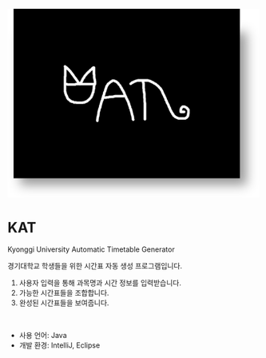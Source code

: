 ![KAT_logo](KAT_logo.png)

# KAT
Kyonggi University Automatic Timetable Generator
  
경기대학교 학생들을 위한 시간표 자동 생성 프로그램입니다.  
1. 사용자 입력을 통해 과목명과 시간 정보를 입력받습니다.
2. 가능한 시간표들을 조합합니다.
3. 완성된 시간표들을 보여줍니다.
  
&nbsp;  
  
- 사용 언어: Java  
- 개발 환경: IntelliJ, Eclipse
